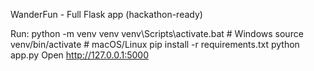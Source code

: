 WanderFun - Full Flask app (hackathon-ready)

Run:
  python -m venv venv
  venv\Scripts\activate.bat   # Windows
  source venv/bin/activate  # macOS/Linux
  pip install -r requirements.txt
  python app.py
Open http://127.0.0.1:5000
